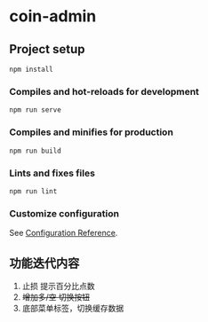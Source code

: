 # coin-admin

## Project setup
```
npm install
```

### Compiles and hot-reloads for development
```
npm run serve
```

### Compiles and minifies for production
```
npm run build
```

### Lints and fixes files
```
npm run lint
```

### Customize configuration
See [Configuration Reference](https://cli.vuejs.org/config/).



## 功能迭代内容

1. 止损 提示百分比点数
2. ~~增加多/空 切换按钮~~
3. 底部菜单标签，切换缓存数据